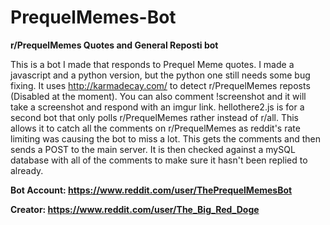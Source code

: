 # PrequelMemes-Bot
**r/PrequelMemes Quotes and General Reposti bot**

This is a bot I made that responds to Prequel Meme quotes.  I made a javascript and a python version, but the python one still needs some bug fixing. It uses http://karmadecay.com/ to detect r/PrequelMemes reposts (Disabled at the moment). You can also comment !screenshot and it will take a screenshot and respond with an imgur link. hellothere2.js is for a second bot that only polls r/PrequelMemes rather instead of r/all.  This allows it to catch all the comments on r/PrequelMemes as reddit's rate limiting was causing the bot to miss a lot.  This gets the comments and then sends a POST to the main server.  It is then checked against a mySQL database with all of the comments to make sure it hasn't been replied to already.

**Bot Account: https://www.reddit.com/user/ThePrequelMemesBot**

**Creator: https://www.reddit.com/user/The_Big_Red_Doge**

